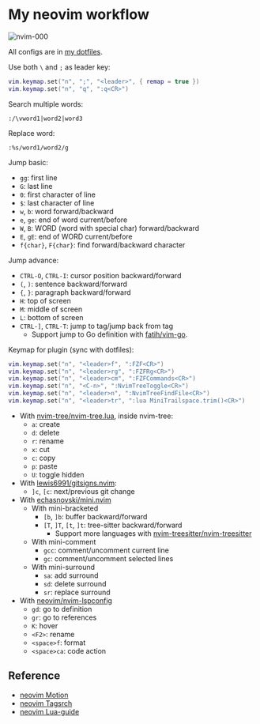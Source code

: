 # My neovim workflow

![nvim-000](https://raw.githubusercontent.com/haunt98/posts-images/main/nvim-000.png)

All configs are in [my dotfiles](https://github.com/haunt98/dotfiles).

Use both `\` and `;` as leader key:

```lua
vim.keymap.set("n", ";", "<leader>", { remap = true })
vim.keymap.set("n", "q", ":q<CR>")
```

Search multiple words:

```vim
:/\vword1|word2|word3
```

Replace word:

```vim
:%s/word1/word2/g
```

Jump basic:

- `gg`: first line
- `G`: last line
- `0`: first character of line
- `$`: last character of line
- `w`, `b`: word forward/backward
- `e`, `ge`: end of word current/before
- `W`, `B`: WORD (word with special char) forward/backward
- `E`, `gE`: end of WORD current/before
- `f{char}`, `F{char}`: find forward/backward character

Jump advance:

- `CTRL-O`, `CTRL-I`: cursor position backward/forward
- `(`, `)`: sentence backward/forward
- `{`, `}`: paragraph backward/forward
- `H`: top of screen
- `M`: middle of screen
- `L`: bottom of screen
- `CTRL-]`, `CTRL-T`: jump to tag/jump back from tag
  - Support jump to Go definition with [fatih/vim-go](https://github.com/fatih/vim-go).

Keymap for plugin (sync with dotfiles):

```lua
vim.keymap.set("n", "<leader>f", ":FZF<CR>")
vim.keymap.set("n", "<leader>rg", ":FZFRg<CR>")
vim.keymap.set("n", "<leader>cm", ":FZFCommands<CR>")
vim.keymap.set("n", "<C-n>", ":NvimTreeToggle<CR>")
vim.keymap.set("n", "<leader>n", ":NvimTreeFindFile<CR>")
vim.keymap.set("n", "<leader>tr", ":lua MiniTrailspace.trim()<CR>")
```

- With [nvim-tree/nvim-tree.lua](https://github.com/nvim-tree/nvim-tree.lua), inside nvim-tree:
  - `a`: create
  - `d`: delete
  - `r`: rename
  - `x`: cut
  - `c`: copy
  - `p`: paste
  - `U`: toggle hidden
- With [lewis6991/gitsigns.nvim](https://github.com/lewis6991/gitsigns.nvim):
  - `]c`, `[c`: next/previous git change
- With [echasnovski/mini.nvim](https://github.com/echasnovski/mini.nvim)
  - With mini-bracketed
    - `[b`, `]b`: buffer backward/forward
    - `[T`, `]T`, `[t`, `]t`: tree-sitter backward/forward
      - Support more languages with [nvim-treesitter/nvim-treesitter](https://github.com/nvim-treesitter/nvim-treesitter)
  - With mini-comment
    - `gcc`: comment/uncomment current line
    - `gc`: comment/uncomment selected lines
  - With mini-surround
    - `sa`: add surround
    - `sd`: delete surround
    - `sr`: replace surround
- With [neovim/nvim-lspconfig](https://github.com/neovim/nvim-lspconfig)
  - `gd`: go to definition
  - `gr`: go to references
  - `K`: hover
  - `<F2>`: rename
  - `<space>f`: format
  - `<space>ca`: code action

## Reference

- [neovim Motion](https://neovim.io/doc/user/motion.html)
- [neovim Tagsrch](http://neovim.io/doc/user/tagsrch.html)
- [neovim Lua-guide](https://neovim.io/doc/user/lua-guide.html)
